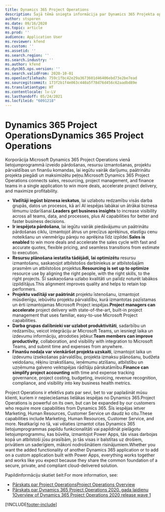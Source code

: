 ```yaml
---
title: Dynamics 365 Project Operations
description: Šajā tēmā sniegta informācija par Dynamics 365 Projekta operācijām.
author: stsporen
ms.date: 09/16/2020
ms.topic: article
ms.prod: ''
audience: Application User
ms.reviewer: kfend
ms.custom: ''
ms.assetid: ''
ms.search.region: ''
ms.search.industry: ''
ms.author: kfend
ms.dyn365.ops.version: ''
ms.search.validFrom: 2020-10-01
ms.openlocfilehash: 759c1fbc42e29a3673601d46406ebd73e2be7ead
ms.sourcegitcommit: 173f2b1f4e063c440a5f78d76d456c62aadbd89e
ms.translationtype: HT
ms.contentlocale: lv-LV
ms.lasthandoff: 05/24/2021
ms.locfileid: "6091218"
---
```

# <a name="dynamics-365-project-operations"></a><span data-ttu-id="776c5-103">Dynamics 365 Project Operations</span><span class="sxs-lookup"><span data-stu-id="776c5-103">Dynamics 365 Project Operations</span></span>

<span data-ttu-id="776c5-104">Korporācija Microsoft Dynamics 365 Project Operations vienā lietojumprogrammā izveido pārdošanas, resursu izmantošanas, projektu pārvaldības un finanšu komandas, lai iegūtu vairāk darījumu, paātrinātu projekta piegādi un maksimizētu peļņu.</span><span class="sxs-lookup"><span data-stu-id="776c5-104">Microsoft Dynamics 365 Project Operations connects sales, resourcing, project management, and finance teams in a single application to win more deals, accelerate project delivery, and maximize profitability.</span></span>

-   <span data-ttu-id="776c5-105">**Vadītāji iegūst biznesa ieskatus**, lai uzlabotu redzamību visās darba grupās, datos un procesos, kā arī AI iespējas labākai un ātrākai biznesa lēmumu izdarīšanai.</span><span class="sxs-lookup"><span data-stu-id="776c5-105">**Leaders get business insights** to increase visibility across all teams, data, and processes, plus AI capabilities for better and faster business decisions.</span></span>
-   <span data-ttu-id="776c5-106">**Ir iespējota pārdošana**, lai iegūtu vairāk piedāvājumu un paātrinātu pārdošanas ciklu, izmantojot ātrus un precīzus aprēķinus, elastīgu cenu noteikšanu un vienmērīgu pāreju no aprēķina līdz izpildei.</span><span class="sxs-lookup"><span data-stu-id="776c5-106">**Sales is enabled** to win more deals and accelerate the sales cycle with fast and accurate quotes, flexible pricing, and seamless transitions from estimate to execution.</span></span>
-   <span data-ttu-id="776c5-107">**Resursu plānošana iestatīta tādējādi, lai optimizētu** resursu izmantošanu, saskaņojot atbilstošos darbiniekus ar atbilstošajām prasmēm un atbilstošos projektus.</span><span class="sxs-lookup"><span data-stu-id="776c5-107">**Resourcing is set up to optimize** resource use by aligning the right people, with the right skills, to the right projects.</span></span> <span data-ttu-id="776c5-108">Šī saskaņošana uzlabo kvalitāti un palīdz noturēt labākos izpildītājus.</span><span class="sxs-lookup"><span data-stu-id="776c5-108">This alignment improves quality and helps to retain top performers.</span></span>
-   <span data-ttu-id="776c5-109">**Projektu vadītāji var paātrināt** projektu īstenošanu, izmantojot mūsdienīgu, iebūvētu projektu pārvaldību, kurā izmantotas pazīstamas un ērti izmantojamas Microsoft Project iespējas.</span><span class="sxs-lookup"><span data-stu-id="776c5-109">**Project managers can accelerate** project delivery with state-of-the-art, built-in project management that uses familiar, easy-to-use Microsoft Project capabilities.</span></span>
-   <span data-ttu-id="776c5-110">**Darba grupas dalībnieki var uzlabot produktivitāti**, sadarbību un redzamību, veicot integrāciju ar Microsoft Teams, un iesniegt laika un izdevumu informāciju, atrodoties jebkur.</span><span class="sxs-lookup"><span data-stu-id="776c5-110">**Team members can improve productivity**, collaboration, and visibility with integration to Microsoft Teams, and submit time and expenses from anywhere.</span></span>
-   <span data-ttu-id="776c5-111">**Finanšu nodaļa var vienkāršot projekta uzskaiti**, izmantojot laika un izdevumu izsekošanas pārvaldību, projekta izmaksu plānošanu, budžeta veidošanu, rēķinu izrakstīšanu, ieņēmumu atzīšanu, atbilstību un uzņēmuma galveno veiktspējas rādītāju pārskatāmību.</span><span class="sxs-lookup"><span data-stu-id="776c5-111">**Finance can simplify project accounting** with time and expense tracking governance, project costing, budgeting, invoicing, revenue recognition, compliance, and visibility into key business health metrics.</span></span>

<span data-ttu-id="776c5-112">Project Operations ir efektīvs pats par sevi, bet to var paplašināt mūsu klienti, kuriem ir nepieciešamas lielākas iespējas no Dynamics 365.</span><span class="sxs-lookup"><span data-stu-id="776c5-112">Project Operations is powerful on its own, but can be expanded by our customers who require more capabilities from Dynamics 365.</span></span> <span data-ttu-id="776c5-113">Šīs iespējas ietver Marketing, Human Resources, Customer Service un daudz ko citu.</span><span class="sxs-lookup"><span data-stu-id="776c5-113">These capabilities include Marketing, Human Resources, Customer Service, and more.</span></span> <span data-ttu-id="776c5-114">Neatkarīgi no tā, vai vēlaties izmantot citas Dynamics 365 lietojumprogrammas papildu funkcionalitāti vai papildināt pielāgotu lietojumprogrammu, kas būvēta, izmantojot Power Apps, tās visas darbojas kopā un atbilstoši jūsu prasībām, jo tās visas ir balstītas uz drošiem, privātiem un saderīgiem, mākonī nodrošinātiem risinājumiem.</span><span class="sxs-lookup"><span data-stu-id="776c5-114">Whether you want the added functionality of another Dynamics 365 application or to add on a custom application built with Power Apps, everything works together and works like you expect because they share the common foundation of a secure, private, and compliant cloud-delivered solution.</span></span>

<span data-ttu-id="776c5-115">Papildinformāciju skatiet šeit:</span><span class="sxs-lookup"><span data-stu-id="776c5-115">For more information, see:</span></span>

- [<span data-ttu-id="776c5-116">Pārskats par Project Operations</span><span class="sxs-lookup"><span data-stu-id="776c5-116">Project Operations Overview</span></span>](https://dynamics.microsoft.com/en-us/project-operations/overview/)
- [<span data-ttu-id="776c5-117">Pārskats par Dynamics 365 Project Operations 2020. gada laidienu 1</span><span class="sxs-lookup"><span data-stu-id="776c5-117">Overview of Dynamics 365 Project Operations 2020 release wave 1</span></span>](/dynamics365-release-plan/2020wave1/dynamics365-project-operations/)



[!INCLUDE[footer-include](includes/footer-banner.md)]
